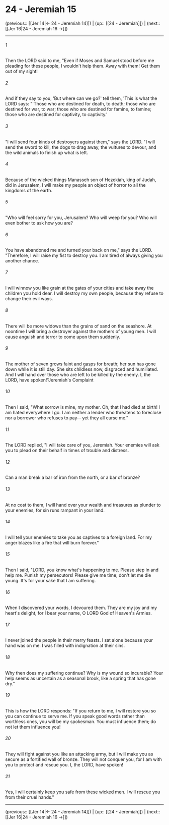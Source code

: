 # 24 - Jeremiah 15

(previous:: [[Jer 14|← 24 - Jeremiah 14]]) | (up:: [[24 - Jeremiah]]) | (next:: [[Jer 16|24 - Jeremiah 16 →]])

***


###### 1 
Then the LORD said to me, "Even if Moses and Samuel stood before me pleading for these people, I wouldn't help them. Away with them! Get them out of my sight! 

###### 2 
And if they say to you, 'But where can we go?' tell them, 'This is what the LORD says: "'Those who are destined for death, to death; those who are destined for war, to war; those who are destined for famine, to famine; those who are destined for captivity, to captivity.' 

###### 3 
"I will send four kinds of destroyers against them," says the LORD. "I will send the sword to kill, the dogs to drag away, the vultures to devour, and the wild animals to finish up what is left. 

###### 4 
Because of the wicked things Manasseh son of Hezekiah, king of Judah, did in Jerusalem, I will make my people an object of horror to all the kingdoms of the earth. 

###### 5 
"Who will feel sorry for you, Jerusalem? Who will weep for you? Who will even bother to ask how you are? 

###### 6 
You have abandoned me and turned your back on me," says the LORD. "Therefore, I will raise my fist to destroy you. I am tired of always giving you another chance. 

###### 7 
I will winnow you like grain at the gates of your cities and take away the children you hold dear. I will destroy my own people, because they refuse to change their evil ways. 

###### 8 
There will be more widows than the grains of sand on the seashore. At noontime I will bring a destroyer against the mothers of young men. I will cause anguish and terror to come upon them suddenly. 

###### 9 
The mother of seven grows faint and gasps for breath; her sun has gone down while it is still day. She sits childless now, disgraced and humiliated. And I will hand over those who are left to be killed by the enemy. I, the LORD, have spoken!"Jeremiah's Complaint 

###### 10 
Then I said, "What sorrow is mine, my mother. Oh, that I had died at birth! I am hated everywhere I go. I am neither a lender who threatens to foreclose nor a borrower who refuses to pay-- yet they all curse me." 

###### 11 
The LORD replied, "I will take care of you, Jeremiah. Your enemies will ask you to plead on their behalf in times of trouble and distress. 

###### 12 
Can a man break a bar of iron from the north, or a bar of bronze? 

###### 13 
At no cost to them, I will hand over your wealth and treasures as plunder to your enemies, for sin runs rampant in your land. 

###### 14 
I will tell your enemies to take you as captives to a foreign land. For my anger blazes like a fire that will burn forever." 

###### 15 
Then I said, "LORD, you know what's happening to me. Please step in and help me. Punish my persecutors! Please give me time; don't let me die young. It's for your sake that I am suffering. 

###### 16 
When I discovered your words, I devoured them. They are my joy and my heart's delight, for I bear your name, O LORD God of Heaven's Armies. 

###### 17 
I never joined the people in their merry feasts. I sat alone because your hand was on me. I was filled with indignation at their sins. 

###### 18 
Why then does my suffering continue? Why is my wound so incurable? Your help seems as uncertain as a seasonal brook, like a spring that has gone dry." 

###### 19 
This is how the LORD responds: "If you return to me, I will restore you so you can continue to serve me. If you speak good words rather than worthless ones, you will be my spokesman. You must influence them; do not let them influence you! 

###### 20 
They will fight against you like an attacking army, but I will make you as secure as a fortified wall of bronze. They will not conquer you, for I am with you to protect and rescue you. I, the LORD, have spoken! 

###### 21 
Yes, I will certainly keep you safe from these wicked men. I will rescue you from their cruel hands."

***

(previous:: [[Jer 14|← 24 - Jeremiah 14]]) | (up:: [[24 - Jeremiah]]) | (next:: [[Jer 16|24 - Jeremiah 16 →]])

